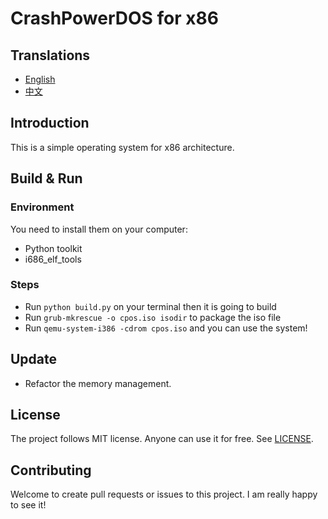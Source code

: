 # CrashPowerDOS for x86

## Translations

- [English](README.md)
- [中文](README-zh-CN.md)

## Introduction

This is a simple operating system for x86 architecture.

## Build & Run

### Environment

You need to install them on your computer:

- Python toolkit
- i686_elf_tools

### Steps

- Run `python build.py` on your terminal then it is going to build
- Run `grub-mkrescue -o cpos.iso isodir` to package the iso file
- Run `qemu-system-i386 -cdrom cpos.iso` and you can use the system!

## Update

- Refactor the memory management.

## License

The project follows MIT license. Anyone can use it for free. See [LICENSE](LICENSE).

## Contributing

Welcome to create pull requests or issues to this project. I am really happy to see it!
